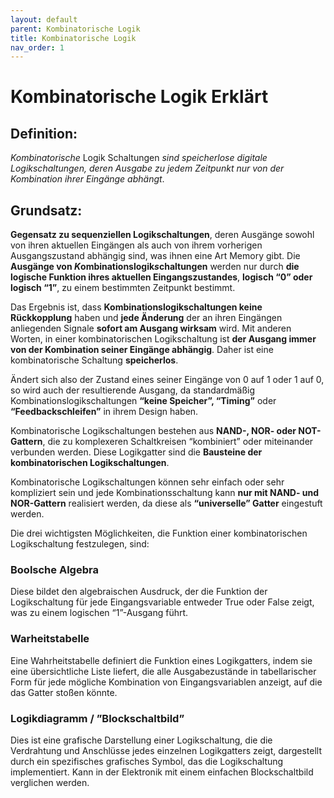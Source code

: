 ```yaml
---
layout: default
parent: Kombinatorische Logik
title: Kombinatorische Logik
nav_order: 1
---
```

# Kombinatorische Logik Erklärt

## Definition:

*Kombinatorische* Logik Schaltungen *sind speicherlose digitale Logikschaltungen, deren Ausgabe zu jedem Zeitpunkt nur von der Kombination ihrer Eingänge abhängt*.

## Grundsatz:

**Gegensatz zu sequenziellen Logikschaltungen**, deren Ausgänge sowohl von ihren aktuellen Eingängen als auch von ihrem vorherigen Ausgangszustand abhängig sind, was ihnen eine Art Memory gibt. Die **Ausgänge von *K*ombinationslogik*s*chaltungen** werden nur durch **die logische Funktion ihres aktuellen Eingangszustandes**, **logisch “0” oder logisch “1”**, zu einem bestimmten Zeitpunkt bestimmt.

Das Ergebnis ist, dass **Kombinationslogikschaltungen keine Rückkopplung** haben und **jede Änderung** der an ihren Eingängen anliegenden Signale **sofort am Ausgang wirksam** wird. Mit anderen Worten, in einer kombinatorischen Logikschaltung ist **der Ausgang immer von der Kombination seiner Eingänge abhängig**. Daher ist eine kombinatorische Schaltung **speicherlos**.

Ändert sich also der Zustand eines seiner Eingänge von 0 auf 1 oder 1 auf 0, so wird auch der resultierende Ausgang, da standardmäßig Kombinationslogikschaltungen **“keine Speicher”, “Timing”** oder **“Feedbackschleifen”** in ihrem Design haben.

Kombinatorische Logikschaltungen bestehen aus **NAND-, NOR- oder NOT-Gattern**, die zu komplexeren Schaltkreisen “kombiniert” oder miteinander verbunden werden. Diese Logikgatter sind die **Bausteine der kombinatorischen Logikschaltungen**.

Kombinatorische Logikschaltungen können sehr einfach oder sehr kompliziert sein und jede Kombinationsschaltung kann **nur mit NAND- und NOR-Gattern** realisiert werden, da diese als **“universelle” Gatter** eingestuft werden.

Die drei wichtigsten Möglichkeiten, die Funktion einer kombinatorischen Logikschaltung festzulegen, sind:

### Boolsche Algebra

Diese bildet den algebraischen Ausdruck, der die Funktion der Logikschaltung für jede Eingangsvariable entweder True oder False zeigt, was zu einem logischen “1”-Ausgang führt.

### Warheitstabelle

Eine Wahrheitstabelle definiert die Funktion eines Logikgatters, indem sie eine übersichtliche Liste liefert, die alle Ausgabezustände in tabellarischer Form für jede mögliche Kombination von Eingangsvariablen anzeigt, auf die das Gatter stoßen könnte.

### Logikdiagramm / ”Blockschaltbild”

Dies ist eine grafische Darstellung einer Logikschaltung, die die Verdrahtung und Anschlüsse jedes einzelnen Logikgatters zeigt, dargestellt durch ein spezifisches grafisches Symbol, das die Logikschaltung implementiert. Kann in der Elektronik mit einem einfachen Blockschaltbild verglichen werden.

